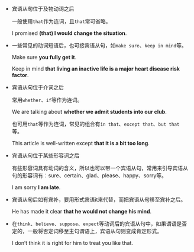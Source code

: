 * 宾语从句位于及物动词之后

    一般使用`that`作为连词，且`that`常可省略。

    I promised __(that) I would change the situation__. 

* 一些常见的动词短语后，也可接宾语从句，如`make sure`、`keep in mind`等。

    Make sure __you fully get it__.

    Keep in mind __that living an inactive life is a major heart disease risk factor__.

* 宾语从句位于介词之后

    常用`whether`、`if`等作为连词。

    We are talking about __whether we admit students into our club__.

    也可用`that`等作为连词，常见的组合有`in that`、`except that`、`but that`等。

    This article is well-written except __that it is a bit too long__.

* 宾语从句位于某些形容词之后

    有些形容词具有动词的含义，所以也可以带一个宾语从句，常用来引导宾语从句的形容词有：sure、certain、glad、please、happy、sorry等。

    I am sorry __I am late__.

* 宾语从句后如有宾补，要用形式宾语it来代替，而把宾语从句移至宾补之后。

    He has made it clear __that he would not change his mind__. 

* 在`think`、`believe`、`suppose`、`expect`等动词后的宾语从句中，如果谓语是否定的，一般将否定词移至主句谓语上，宾语从句则变成肯定形式。

    I don’t think it is right for him to treat you like that.
